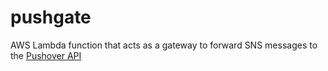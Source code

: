 # pushgate

AWS Lambda function that acts as a gateway to forward SNS messages to the [Pushover API](https://pushover.net/api)
